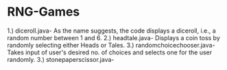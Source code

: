 # RNG-Games
1.) diceroll.java- As the name suggests, the code displays a diceroll, i.e., a random number between 1 and 6.
2.) headtale.java- Displays a coin toss by randomly selecting either Heads or Tales.
3.) randomchoicechooser.java- Takes input of user's desired no. of choices and selects one for the user randomly.
3.) stonepaperscissor.java- 
